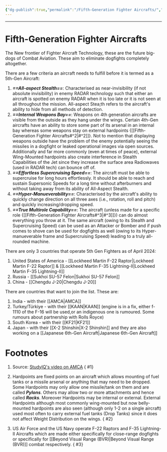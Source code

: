 ```yaml
---
{"dg-publish":true,"permalink":"/Fifth-Generation Fighter Aircrafts/","tags":["Military"]}
---
```


---
# Fifth-Generation Fighter Aircrafts
The New frontier of Fighter Aircraft Technology, these are the future big-dogs of Combat Aviation.
These aim to eliminate dogfights completely altogether.

There are a few criteria an aircraft needs to fulfill before it is termed as a 5th-Gen Aircraft:
1. ***==All-aspect Stealth==***: Characterised as near-invisibility (if not absolute invisibility) in enemy RADAR technology such that either an aircraft is spotted on enemy RADAR when it is too late or it is not seen at all throughout the mission. All-aspect Stea;th refers to the aircraft's ability to hide from all methods of detection.
2. ***==Internal Weapons Bay==***: Weapons on 4th generation aircrafts are visible from the outside as they hang under the wings. Certain 4th-Gen aircrafts have an ability to store some part of its arsenal in an internal bay whereas some weapons stay on external hardpoints {[[Fifth-Generation Fighter Aircrafts#^2\|#^2]]}. Not to mention that displaying weapons outside have the problem of the enemy potentially seeing the missiles in a dogfight or leaked operational images via open sources. Additionally and far more commonly (even at times of peace), external Wing-Mounted hardpoints also create interference in Stealth Capabilities of the Jet since they increase the surface area Radiowaves (used in RADAR tech) can bounce off of.
3. ***==Effortless Supercruising Speed==***: The aircraft must be able to supercruise for long hours effortlessly. It should be able to reach and sustain Supersonic Speeds for a long time without afterburners and without taking away from its ability of All-Aspect Stealth. 
4. ***==Hyper-Manueverability==***: Characterised by the aircraft's ability to quickly change direction on all three axes (i.e., rotation, roll and pitch) and quickly increasing/dropping speed.
5. ***==True Multirole Capability==***: The aircraft (unless made for a specific role {[[Fifth-Generation Fighter Aircrafts#^3\|#^3]]}) can do almost everything you throw at it. The same aircraft (owing to its Stealth and Supercruising Speed) can be used as an Attacker or Bomber and if push comes to shove can be used for dogfights as well (owing to its Hyper-manueverable frame and Supercruising Speed) leading to a truly all-rounded machine.

There are only 3 countries that operate 5th Gen Fighters as of April 2024:
1. United States of America - [[Lockheed Martin F-22 Raptor\|Lockheed Martin F-22 Raptor]] & [[Lockheed Martin F-35 Lightning-II\|Lockheed Martin F-35 Lightning-II]]
2. Russia - [[Sukhoi SU-57 Felon\|Sukhoi SU-57 Felon]]
3. China - [[Chengdu J-20\|Chengdu J-20]]

There are countries that want to join the list. These are:
1. India - with their [[AMCA\|AMCA]]
2. Turkey/Türkiye - with their [[KAAN\|KAAN]] (engine is in a fix, either f-1110 of the F-16 will be used,or an indigenous one is rumoured. Some rumours about partnership with Rolls Royce)
3. South Korea - with their [[KF21\|KF21]]
4. Japan - with their [[X-2 Shinshin\|X-2 Shinshin]] and they are also working on a [[Japanese 6th-Gen Aircraft\|Japanese 6th-Gen Aircraft]]

# Footnotes
1. Source: [StudyIQ's video on AMCA](https://youtu.be/vEy6d_DEK_w?si=LMg8nqfGIfJEoswj)
{ #1}

2. Hardpoints are fixed points on an aircraft which allows mounting of fuel tanks or a missile arsenal or anything that may need to be dropped. Some Hardpoints may only allow one missile/tank on them and are called ***Pylons***. Others may allow two or more attachments and hence called ***Racks***. Moreover Hardpoints may be internal or external. External Hardpoints although most commonly wing-mounted but now belly-mounted hardpoints are also seen (although only 1-2 on a single aircraft) used most often to carry external fuel tanks (Drop Tanks) since it does not affect Weight Distribution on the wings.
{ #2}

3. US Air Force and the US Navy operate F-22 Raptors and F-35 Lightning-II Aircrafts which are made either specifically for close-range dogfights or specifically for [[Beyond Visual Range (BVR)\|Beyond Visual Range (BVR)]] combat respectively.
{ #3}
